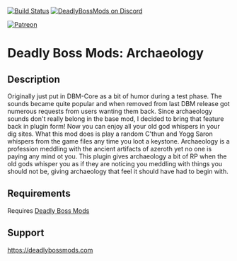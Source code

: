 [![Build Status](https://github.com/DeadlyBossMods/DBM-Archaeology/workflows/CI/badge.svg)](https://github.com/DeadlyBossMods/DBM-Archaeology/actions?workflow=CI)
[![DeadlyBossMods on Discord](https://img.shields.io/badge/discord-DeadlyBossMods-738bd7.svg?style=flat)](https://discord.gg/DeadlyBossMods) 

[![Patreon](https://media.forgecdn.net/attachments/76/25/patreon-medium-button.png)](https://www.patreon.com/deadlybossmods)

Deadly Boss Mods: Archaeology
=============================

Description
-----------
Originally just put in DBM-Core as a bit of humor during a test phase. The sounds became quite popular and when removed from last DBM release got numerous requests from users wanting them back. Since archaeology sounds don't really belong in the base mod, I decided to bring that feature back in plugin form!
Now you can enjoy all your old god whispers in your dig sites. What this mod does is play a random C'thun and Yogg Saron whispers from the game files any time you loot a keystone. Archaeology is a profession meddling with the ancient artifacts of azeroth yet no one is paying any mind ot you. This plugin gives archaeology a bit of RP when the old gods whisper you as if they are noticing you meddling with things you should not be, giving archaeology that feel it should have had to begin with.

Requirements
------------
Requires [Deadly Boss Mods](https://curseforge.com/wow/addons/deadly-boss-mods)

Support
-------
https://deadlybossmods.com
